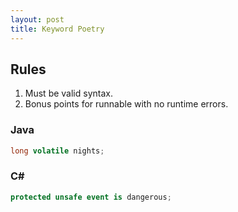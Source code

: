 ```yaml
---
layout: post
title: Keyword Poetry
---
```


## Rules

1. Must be valid syntax.
2. Bonus points for runnable with no runtime errors.

### Java

```java
long volatile nights;
```

### C#

```c#
protected unsafe event is dangerous;
```

